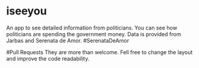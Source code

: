 # iseeyou
An app to see detailed information from politicians. You can see how politicians are spending the government money. Data is provided from Jarbas and Serenata de Amor. #SerenataDeAmor

#Pull Requests
They are more than welcome. Fell free to change the layout and improve the code readability.
